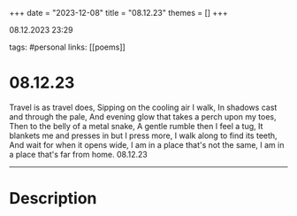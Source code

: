 +++
date = "2023-12-08"
title = "08.12.23"
themes = []
+++

08.12.2023 23:29

tags: #personal
links: [[poems]]

# 08.12.23

Travel is as travel does,
Sipping on the cooling air I walk,
In shadows cast and through the pale,
And evening glow that takes a perch upon my toes,
Then to the belly of a metal snake,
A gentle rumble then I feel a tug,
It blankets me and presses in but I press more,
I walk along to find its teeth,
And wait for when it opens wide,
I am in a place that's not the same,
I am in a place that's far from home.
08.12.23

---

# Description

